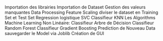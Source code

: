  Importation des librairies
 Importation de Dataset
 Gestion des valeurs manquantes 
 Data Processing
 Feature Scaling
 diviser le dataset en  Training Set et Test Set
 Regression logistique
 SVC
 Classifieur KNN
Les Algorithms Machine Learning Non Linéaire: 
 Classifieur Arbre de Décision
 Classifieur Random Forest 
 Classifieur Gradient Boosting 
 Prediction de Nouveau Data
 sauvegarder le Model via Joblib
 Création de GUI 

